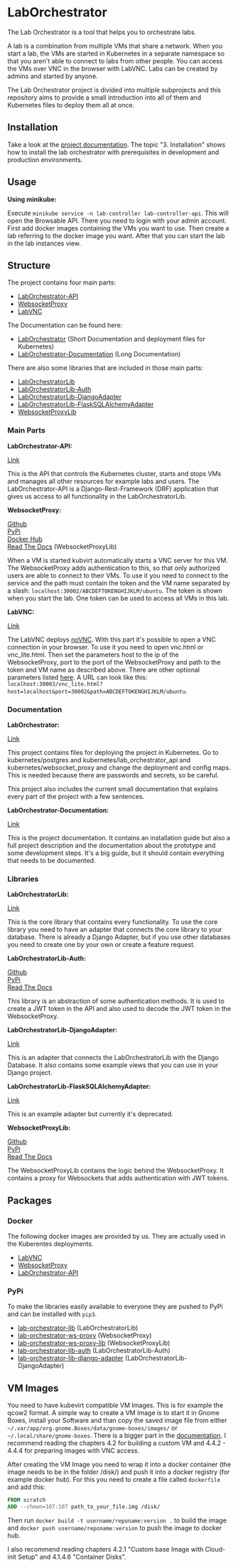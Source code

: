 # LabOrchestrator

The Lab Orchestrator is a tool that helps you to orchestrate labs.

A lab is a combination from multiple VMs that share a network. When you start a lab, the VMs are started in Kubernetes in a separate namespace so that you aren't able to connect to labs from other people. You can access the VMs over VNC in the browser with LabVNC. Labs can be created by admins and started by anyone.

The Lab Orchestrator project is divided into multiple subprojects and this repository aims to provide a small introduction into all of them and Kubernetes files to deploy them all at once.

## Installation

Take a look at the [project documentation](https://github.com/LabOrchestrator/LabOrchestrator-Documentation/blob/main/documentation.pdf). The topic "3. Installation" shows how to install the lab orchestrator with prerequisites in development and production environments.

## Usage

**Using minikube:**

Execute `minikube service -n lab-controller lab-controller-api`. This will open the Browsable API. There you need to login with your admin account. First add docker images containing the VMs you want to use. Then create a lab referring to the docker image you want. After that you can start the lab in the lab instances view.

## Structure

The project contains four main parts:
- [LabOrchestrator-API](https://github.com/LabOrchestrator/LabOrchestrator)
- [WebsocketProxy](https://github.com/LabOrchestrator/WebsocketProxy)
- [LabVNC](https://github.com/LabOrchestrator/LabVNC)

The Documentation can be found here:
- [LabOrchestrator](https://github.com/LabOrchestrator/LabOrchestrator) (Short Documentation and deployment files for Kubernetes)
- [LabOrchestrator-Documentation](https://github.com/LabOrchestrator/LabOrchestrator-Documentation) (Long Documentation)

There are also some libraries that are included in those main parts:
- [LabOrchestratorLib](https://github.com/LabOrchestrator/LabOrchestratorLib)
- [LabOrchestratorLib-Auth](https://github.com/LabOrchestrator/LabOrchestratorLib-Auth)
- [LabOrchestratorLib-DjangoAdapter](https://github.com/LabOrchestrator/LabOrchestrator)
- [LabOrchestratorLib-FlaskSQLAlchemyAdapter](https://github.com/LabOrchestrator/LabOrchestratorLib-FlaskSQLAlchemyAdapter)
- [WebsocketProxyLib](https://github.com/LabOrchestrator/WebsocketProxyLib)

### Main Parts

**LabOrchestrator-API:**

[Link](https://github.com/LabOrchestrator/LabOrchestrator)

This is the API that controls the Kubernetes cluster, starts and stops VMs and manages all other resources for example labs and users.
The LabOrchestrator-API is a Django-Rest-Framework (DRF) application that gives us access to all functionality in the LabOrchestratorLib.

**WebsocketProxy:**

[Github](https://github.com/LabOrchestrator/WebsocketProxy)  
[PyPi](https://pypi.org/project/lab-orchestrator-ws-proxy/)  
[Docker Hub](https://hub.docker.com/repository/docker/biolachs2/lab_orchestrator_ws_proxy)  
[Read The Docs](https://websocketproxylib.readthedocs.io/en/latest/) (WebsocketProxyLib)

When a VM is started kubvirt automatically starts a VNC server for this VM. The WebsocketProxy adds authentication to this, so that only authorized users are able to connect to their VMs. To use it you need to connect to the service and the path must contain the token and the VM name separated by a slash: `localhost:30002/ABCDEFTOKENGHIJKLM/ubuntu`. The token is shown when you start the lab. One token can be used to access all VMs in this lab.

**LabVNC:**

[Link](https://github.com/LabOrchestrator/LabVNC)

The LabVNC deploys [noVNC](https://github.com/novnc/noVNC). With this part it's possible to open a VNC connection in your browser. To use it you need to open vnc.html or vnc_lite.html. Then set the parameters host to the ip of the WebsocketProxy, port to the port of the WebsocketProxy and path to the token and VM name as described above. There are other optional parameters listed [here](https://github.com/novnc/noVNC/blob/master/docs/EMBEDDING.md). A URL can look like this: `localhost:30003/vnc_lite.html?host=localhost&port=30002&path=ABCDEFTOKENGHIJKLM/ubuntu`.

### Documentation

**LabOrchestrator:**

[Link](https://github.com/LabOrchestrator/LabOrchestrator)

This project contains files for deploying the project in Kubernetes. Go to kubernetes/postgres and kubernetes/lab_orchestrator_api and kubernetes/websocket_proxy and change the deployment and config maps. This is needed because there are passwords and secrets, so be careful.

This project also includes the current small documentation that explains every part of the project with a few sentences.

**LabOrchestrator-Documentation:**

[Link](https://github.com/LabOrchestrator/LabOrchestrator-Documentation)

This is the project documentation. It contains an installation guide but also a full project description and the documentation about the prototype and some development steps. It's a big guide, but it should contain everything that needs to be documented.

### Libraries

**LabOrchestratorLib:**

[Link](https://github.com/LabOrchestrator/LabOrchestratorLib)

This is the core library that contains every functionality. To use the core library you need to have an adapter that connects the core library to your database. There is already a Django Adapter, but if you use other databases you need to create one by your own or create a feature request.

**LabOrchestratorLib-Auth:**

[Github](https://github.com/LabOrchestrator/LabOrchestratorLib-Auth)  
[PyPi](https://pypi.org/project/lab-orchestrator-lib-auth/)  
[Read The Docs](https://laborchestratorlib-auth.readthedocs.io/en/latest/index.html)

This library is an abstraction of some authentication methods. It is used to create a JWT token in the API and also used to decode the JWT token in the WebsocketProxy.

**LabOrchestratorLib-DjangoAdapter:**

[Link](https://github.com/LabOrchestrator/LabOrchestrator)

This is an adapter that connects the LabOrchestratorLib with the Django Database. It also contains some example views that you can use in your Django project.

**LabOrchestratorLib-FlaskSQLAlchemyAdapter:**

[Link](https://github.com/LabOrchestrator/LabOrchestratorLib-FlaskSQLAlchemyAdapter)

This is an example adapter but currently it's deprecated.

**WebsocketProxyLib:**

[Github](https://github.com/LabOrchestrator/WebsocketProxyLib)  
[PyPi](https://pypi.org/project/lab-orchestrator-ws-proxy-lib/)  
[Read The Docs](https://websocketproxylib.readthedocs.io/en/latest/)

The WebsocketProxyLib contains the logic behind the WebsocketProxy. It contains a proxy for Websockets that adds authentication with JWT tokens.


## Packages

### Docker

The following docker images are provided by us. They are actually used in the Kuberentes deployments.

- [LabVNC](https://hub.docker.com/repository/docker/biolachs2/lab_orchestrator_novnc)
- [WebsocketProxy](https://hub.docker.com/repository/docker/biolachs2/lab_orchestrator_ws_proxy)
- [LabOrchestrator-API](https://hub.docker.com/repository/docker/biolachs2/lab_orchestrator)

### PyPi

To make the libraries easily available to everyone they are pushed to PyPi and can be installed with `pip3`.

- [lab-orchestrator-lib](https://pypi.org/project/lab-orchestrator-lib/) (LabOrchestratorLib)
- [lab-orchestrator-ws-proxy](https://pypi.org/project/lab-orchestrator-ws-proxy/) (WebsocketProxy)
- [lab-orchestrator-ws-proxy-lib](https://pypi.org/project/lab-orchestrator-ws-proxy-lib/) (WebsocketProxyLib)
- [lab-orchestrator-lib-auth](https://pypi.org/project/lab-orchestrator-lib-auth/) (LabOrchestratorLib-Auth)
- [lab-orchestrator-lib-django-adapter](https://pypi.org/project/lab-orchestrator-lib-django-adapter/) (LabOrchestratorLib-DjangoAdapter)


## VM Images

You need to have kubevirt compatible VM Images. This is for example the qcow2 format. A simple way to create a VM Image
is to start it in Gnome Boxes, install your Software and than copy the saved image file from either
`~/.var/app/org.gnome.Boxes/data/gnome-boxes/images/` or `~/.local/share/gnome-boxes`. There is a bigger part in the
[documentation](https://github.com/LabOrchestrator/LabOrchestrator-Documentation/blob/main/documentation.pdf). I
recommend reading the chapters 4.2  for building a custom VM and 4.4.2 - 4.4.4 for preparing images with VNC access.

After creating the VM Image you need to wrap it into a docker container (the image needs to be in the folder /disk/)
and push it into a docker registry (for example docker hub). For this you need to create a file called `dockerfile` and
add this:

```dockerfile
FROM scratch
ADD --chown=107:107 path_to_your_file.img /disk/
```

Then run `docker build -t username/reponame:version .` to build the image and `docker push username/reponame:version` to
push the image to docker hub.

I also recommend reading chapters 4.2.1 "Custom base Image with Cloud-init Setup" and 4.1.4.6 "Container Disks".
